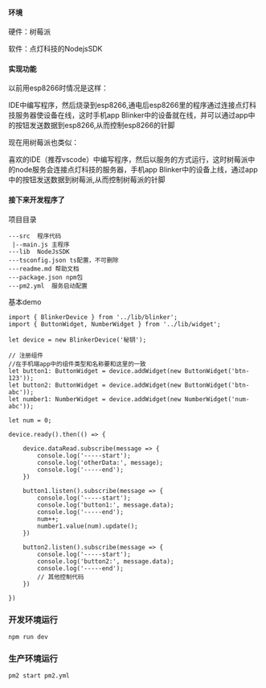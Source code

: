#### 环境

硬件：树莓派

软件：点灯科技的NodejsSDK

#### 实现功能

以前用esp8266时情况是这样：

IDE中编写程序，然后烧录到esp8266,通电后esp8266里的程序通过连接点灯科技服务器使设备在线，这时手机app Blinker中的设备就在线，并可以通过app中的按钮发送数据到esp8266,从而控制esp8266的针脚

现在用树莓派也类似：

喜欢的IDE（推荐vscode）中编写程序，然后以服务的方式运行，这时树莓派中的node服务会连接点灯科技的服务器，手机app Blinker中的设备上线，通过app中的按钮发送数据到树莓派,从而控制树莓派的针脚

#### 接下来开发程序了

项目目录

```
---src  程序代码
 |--main.js 主程序
---lib  NodeJsSDK
---tsconfig.json ts配置，不可删除
---readme.md 帮助文档
---package.json npm包
---pm2.yml  服务启动配置
```

基本demo

```
import { BlinkerDevice } from '../lib/blinker';
import { ButtonWidget, NumberWidget } from '../lib/widget';

let device = new BlinkerDevice('秘钥');

// 注册组件
//在手机端app中的组件类型和名称要和这里的一致
let button1: ButtonWidget = device.addWidget(new ButtonWidget('btn-123'));
let button2: ButtonWidget = device.addWidget(new ButtonWidget('btn-abc'));
let number1: NumberWidget = device.addWidget(new NumberWidget('num-abc'));

let num = 0;

device.ready().then(() => {

    device.dataRead.subscribe(message => {
        console.log('-----start');
        console.log('otherData:', message);
        console.log('-----end');
    })

    button1.listen().subscribe(message => {
        console.log('-----start');
        console.log('button1:', message.data);
        console.log('-----end');
        num++;
        number1.value(num).update();
    })

    button2.listen().subscribe(message => {
        console.log('-----start');
        console.log('button2:', message.data);
        console.log('-----end');
        // 其他控制代码
    })

})

```

### 开发环境运行

```npm run dev```

### 生产环境运行

```pm2 start pm2.yml```

